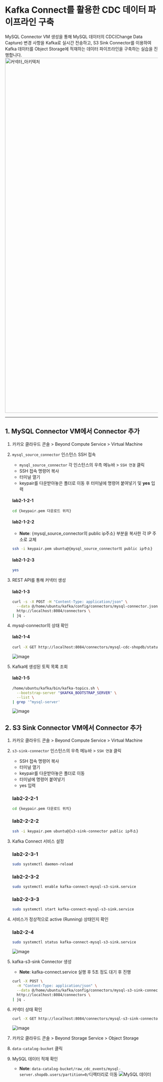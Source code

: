 # Kafka Connect를 활용한 CDC 데이터 파이프라인 구축

MySQL Connector VM 생성을 통해 MySQL 데이터의 CDC(Change Data Capture) 변경 사항을 Kafka로 실시간 전송하고, S3 Sink Connector를 이용하여 Kafka 데이터를 Object Storage에 적재하는 데이터 파이프라인을 구축하는 실습을 진행합니다.
<img width="3164" height="1165" alt="커넥터_아키텍처" src="https://github.com/user-attachments/assets/26d294d3-45b6-4e4f-8cb3-37e675a7304c" />

---
## 1. MySQL Connector VM에서 Connector 추가
1. 카카오 클라우드 콘솔 > Beyond Compute Service > Virtual Machine
2. `mysql_source_connector` 인스턴스 SSH 접속
    - `mysql_source_connector` 각 인스턴스의 우측 메뉴바 > `SSH 연결` 클릭
    - SSH 접속 명령어 복사
    - 터미널 열기
    - keypair를 다운받아놓은 폴더로 이동 후 터미널에 명령어 붙여넣기 및 **yes** 입력
    
    #### **lab2-1-2-1**

    ```bash
    cd {keypair.pem 다운로드 위치}
    ```

    #### **lab2-1-2-2**
    - **Note**: {mysql_source_connector의 public ip주소} 부분을 복사한 각 IP 주소로 교체
   
    ```bash
    ssh -i keypair.pem ubuntu@{mysql_source_connector의 public ip주소}
    ```

    #### **lab2-1-2-3**
    ```bash
    yes
    ```
    
3. REST API를 통해 커넥터 생성
   
    #### **lab2-1-3**
    ```bash
    curl -s -X POST -H "Content-Type: application/json" \
      --data @/home/ubuntu/kafka/config/connectors/mysql-connector.json \
      http://localhost:8084/connectors \
    | jq .
    ```
    
4. mysql-connector의 상태 확인

    #### **lab2-1-4**
    ```bash
    curl -X GET http://localhost:8084/connectors/mysql-cdc-shopdb/status | jq .
    ```
    
   ![image](https://github.com/user-attachments/assets/3a2ee9a1-5c6f-48b8-8db7-bf623c64eb95)

5. Kafka에 생성된 토픽 목록 조회
    #### **lab2-1-5**
    
    ```bash
    /home/ubuntu/kafka/bin/kafka-topics.sh \
      --bootstrap-server "$KAFKA_BOOTSTRAP_SERVER" \
      --list \
    | grep '^mysql-server'
    ```
    
    ![image](https://github.com/user-attachments/assets/faedd699-2cd2-4ebf-9137-b438404cfb15)

## 2. S3 Sink Connector VM에서 Connector 추가
1. 카카오 클라우드 콘솔 > Beyond Compute Service > Virtual Machine
2. `s3-sink-connector` 인스턴스의 우측 메뉴바 > `SSH 연결` 클릭
    - SSH 접속 명령어 복사
    - 터미널 열기
    - keypair를 다운받아놓은 폴더로 이동
    - 터미널에 명령어 붙여넣기
    - yes 입력
    
    ### **lab2-2-2-1**
    
    ```bash
    cd {keypair.pem 다운로드 위치}
    ```
    
    ### **lab2-2-2-2**
    
    ```bash
    ssh -i keypair.pem ubuntu@{s3-sink-connector public ip주소}
    ```
    

3. Kafka Connect 서비스 설정

    ### **lab2-2-3-1**
    ```bash
    sudo systemctl daemon-reload
    ```

    ### **lab2-2-3-2**
    ```bash
    sudo systemctl enable kafka-connect-mysql-s3-sink.service 
    ```

    ### **lab2-2-3-3**
    ```bash
    sudo systemctl start kafka-connect-mysql-s3-sink.service
    ```
    
4. 서비스가 정상적으로 active (Running) 상태인지 확인

    ### **lab2-2-4**
    ```bash
    sudo systemctl status kafka-connect-mysql-s3-sink.service
    ```
    ![image](https://github.com/user-attachments/assets/bc305e4a-b407-418e-8689-65cd17dd1e49)

    
5. kafka-s3-sink Connector 생성
    - **Note**: kafka-connect.service 실행 후 5초 정도 대기 후 진행
    
    ```bash
    curl -X POST \
      -H "Content-Type: application/json" \
      --data @/home/ubuntu/kafka/config/connectors/mysql-s3-sink-connector.json \
      http://localhost:8084/connectors \
    | jq .
    ```
    
6. 커넥터 상태 확인
    
    ```bash
    curl -X GET http://localhost:8084/connectors/mysql-s3-sink-connector/status | jq .
    ```
    ![image](https://github.com/user-attachments/assets/e8b3b0f1-ac8e-4d8f-8c13-6612147399fe)


7. 카카오 클라우드 콘솔 > Beyond Storage Service > Object Storage
8. `data-catalog-bucket` 클릭
9. MySQL 데이터 적재 확인
    - **Note**: `data-catalog-bucket/raw_cdc_events/mysql-server.shopdb.users/partition=0/`디렉터리로 이동
      ![MySQL 데이터](https://github.com/user-attachments/assets/7b4f8255-a3e7-48a1-a56e-4eb626f4cbec)



